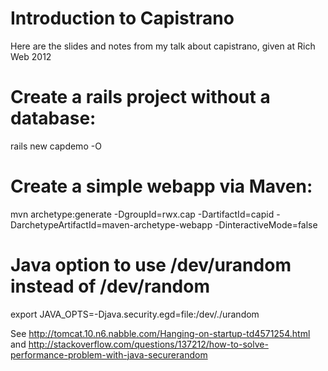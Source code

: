 Introduction to Capistrano 
==========

Here are the slides and notes from my talk about capistrano, given at Rich Web 2012

# Create a rails project without a database:
rails new capdemo -O

# Create a simple webapp via Maven:
mvn archetype:generate -DgroupId=rwx.cap -DartifactId=capid -DarchetypeArtifactId=maven-archetype-webapp -DinteractiveMode=false

# Java option to use /dev/urandom instead of /dev/random
export JAVA_OPTS=-Djava.security.egd=file:/dev/./urandom

See http://tomcat.10.n6.nabble.com/Hanging-on-startup-td4571254.html
and http://stackoverflow.com/questions/137212/how-to-solve-performance-problem-with-java-securerandom


